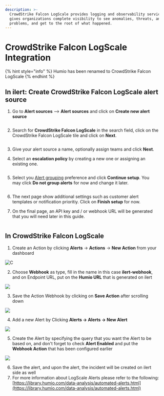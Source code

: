 ```yaml
---
description: >-
  CrowdStrike Falcon LogScale provides logging and observability service that
  gives organizations complete visibility to see anomalies, threats, and
  problems, and get to the root of what happened.
---
```


# CrowdStrike Falcon LogScale Integration

{% hint style="info" %}
Humio has been renamed to CrowdStrike Falcon LogScale
{% endhint %}

## In ilert: Create CrowdStrike Falcon LogScale alert source&#x20;

1.  Go to **Alert sources** --> **Alert sources** and click on **Create new alert source**

    <figure><img src="../.gitbook/assets/Screenshot 2023-08-28 at 10.21.10.png" alt=""><figcaption></figcaption></figure>
2.  Search for **CrowdStrike Falcon LogScale** in the search field, click on the CrowdStrike Falcon LogScale tile and click on **Next**.&#x20;

    <figure><img src="../.gitbook/assets/Screenshot 2023-08-28 at 10.24.23.png" alt=""><figcaption></figcaption></figure>
3. Give your alert source a name, optionally assign teams and click **Next**.
4.  Select an **escalation policy** by creating a new one or assigning an existing one.

    <figure><img src="../.gitbook/assets/Screenshot 2023-08-28 at 11.37.47.png" alt=""><figcaption></figcaption></figure>
5.  Select you [Alert grouping](../alerting/alert-sources.md#alert-grouping) preference and click **Continue setup**. You may click **Do not group alerts** for now and change it later.&#x20;

    <figure><img src="../.gitbook/assets/Screenshot 2023-08-28 at 11.38.24.png" alt=""><figcaption></figcaption></figure>
6. The next page show additional settings such as customer alert templates or notification prioritiy. Click on **Finish setup** for now.
7.  On the final page, an API key and / or webhook URL will be generated that you will need later in this guide.

    <figure><img src="../.gitbook/assets/Screenshot 2023-08-28 at 11.47.34 (1).png" alt=""><figcaption></figcaption></figure>

## In CrowdStrike Falcon LogScale

1. Create an Action by clicking **Alerts** -> **Actions** -> **New Action** from your dashboard

![C](../.gitbook/assets/humio-newaaction.png)

2. Choose **Webhook** as type, fill in the name in this case **ilert-webhook**, and on Endpoint URL, put on the **Humio URL** that is generated on ilert

![](../.gitbook/assets/humio-newwebhook.png)

3. Save the Action Webhook by clicking on **Save Action** after scrolling down

![](../.gitbook/assets/humio-savewebhook.png)

4. Add a new Alert by Clicking **Alerts -> Alerts -> New Alert**

![](../.gitbook/assets/humio-newalert.png)

5. Create the Alert by specifying the query that you want the Alert to be based on, and don't forget to check **Alert Enabled** and put the **Webhook Action** that has been configured earlier

![](../.gitbook/assets/humio-alertdetails.png)

6. Save the alert, and upon the alert, the incident will be created on ilert side as well
7. For more information about LogScale Alerts please refer to the following: [https://library.humio.com/data-analysis/automated-alerts.html](https://library.humio.com/data-analysis/automated-alerts.html)
